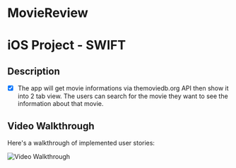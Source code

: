 # MovieReview
# iOS Project - SWIFT

## Description

- [X] The app will get movie informations via themoviedb.org API then show it into 2 tab view. The users can search for the movie they want to see the information about that movie. 
   

## Video Walkthrough

Here's a walkthrough of implemented user stories:

<img src='http://i.imgur.com/knCa57R.gif' title='Video Walkthrough' width='' alt='Video Walkthrough' />
